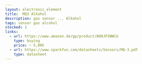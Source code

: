 ```yaml
---
layout: electronic_element
title:  MQ3 Alkohol
description: gas sensor ... Alkohol
tags: sensor gas alcohol
stocked: 1
links:
  - url: https://www.amazon.de/gp/product/B00JPZWWCU
    type: buying
    price: ~ 5,00€
  - url: https://www.sparkfun.com/datasheets/Sensors/MQ-3.pdf    
    type: datasheet
---
```



